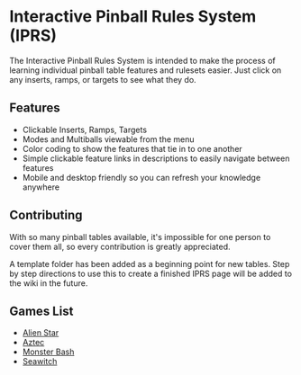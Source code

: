 # Interactive Pinball Rules System (IPRS)

The Interactive Pinball Rules System is intended to make the process of learning individual pinball table features and rulesets easier. Just click on any inserts, ramps, or targets to see what they do.

## Features

- Clickable Inserts, Ramps, Targets
- Modes and Multiballs viewable from the menu
- Color coding to show the features that tie in to one another
- Simple clickable feature links in descriptions to easily navigate between features
- Mobile and desktop friendly so you can refresh your knowledge anywhere


## Contributing

With so many pinball tables available, it's impossible for one person to cover them all, so every contribution is greatly appreciated.

A template folder has been added as a beginning point for new tables. Step by step directions to use this to create a finished IPRS page will be added to the wiki in the future.

## Games List

- [Alien Star](https://thoseposers.github.io/Interactive-Pinball-Rules-System/Tables/AlienStar/main)
- [Aztec](https://thoseposers.github.io/Interactive-Pinball-Rules-System/Tables/Aztec/main)
- [Monster Bash](https://thoseposers.github.io/Interactive-Pinball-Rules-System/Tables/MonsterBash/main)
- [Seawitch](https://thoseposers.github.io/Interactive-Pinball-Rules-System/Tables/Seawitch/main)
